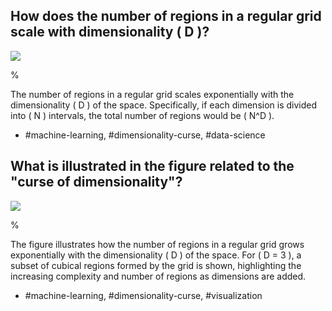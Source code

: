 ## How does the number of regions in a regular grid scale with dimensionality \( D \)?

![](https://cdn.mathpix.com/cropped/2024_05_26_628bb04fbcc19ed959eag-1.jpg?height=412&width=394&top_left_y=1655&top_left_x=1244)

%

The number of regions in a regular grid scales exponentially with the dimensionality \( D \) of the space. Specifically, if each dimension is divided into \( N \) intervals, the total number of regions would be \( N^D \).

- #machine-learning, #dimensionality-curse, #data-science

## What is illustrated in the figure related to the "curse of dimensionality"?

![](https://cdn.mathpix.com/cropped/2024_05_26_628bb04fbcc19ed959eag-1.jpg?height=412&width=394&top_left_y=1655&top_left_x=1244)

%

The figure illustrates how the number of regions in a regular grid grows exponentially with the dimensionality \( D \) of the space. For \( D = 3 \), a subset of cubical regions formed by the grid is shown, highlighting the increasing complexity and number of regions as dimensions are added.

- #machine-learning, #dimensionality-curse, #visualization